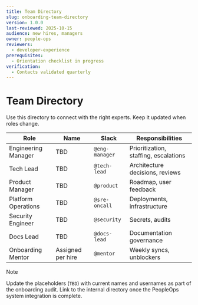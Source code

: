 ```yaml
---
title: Team Directory
slug: onboarding-team-directory
version: 1.0.0
last-reviewed: 2025-10-15
audience: new hires, managers
owner: people-ops
reviewers:
  - developer-experience
prerequisites:
  - Orientation checklist in progress
verification:
  - Contacts validated quarterly
---
```


# Team Directory

Use this directory to connect with the right experts. Keep it updated when roles change.

| Role | Name | Slack | Responsibilities |
| ---- | ---- | ----- | ---------------- |
| Engineering Manager | TBD | `@eng-manager` | Prioritization, staffing, escalations |
| Tech Lead | TBD | `@tech-lead` | Architecture decisions, reviews |
| Product Manager | TBD | `@product` | Roadmap, user feedback |
| Platform Operations | TBD | `@sre-oncall` | Deployments, infrastructure |
| Security Engineer | TBD | `@security` | Secrets, audits |
| Docs Lead | TBD | `@docs-lead` | Documentation governance |
| Onboarding Mentor | Assigned per hire | `@mentor` | Weekly syncs, unblockers |

> [!NOTE]
> Update the placeholders (`TBD`) with current names and usernames as part of the onboarding audit. Link to the internal directory once the PeopleOps system integration is complete.
